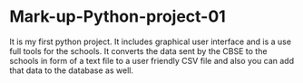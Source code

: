 # Mark-up-Python-project-01
It is my first python project. It includes graphical user interface and is a use full tools for the schools. It converts the data sent by the CBSE to the schools in form of a text file to a user friendly CSV file and also you can add that data to the database as well.
